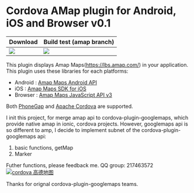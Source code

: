 # Cordova AMap plugin for Android, iOS and Browser v0.1

| Download | Build test (amap branch)|
|----------|---------------------------|
| [![](https://img.shields.io/npm/dm/cordova-plugin-googlemaps.svg)](https://npm-stat.com/charts.html?package=cordova-plugin-googlemaps) |[![](https://travis-ci.org/mapsplugin/cordova-plugin-googlemaps.svg?branch=multiple_maps)](https://travis-ci.org/mapsplugin/cordova-plugin-googlemaps/branches) |

  This plugin displays Amap Maps(https://lbs.amap.com/) in your application.
  This plugin uses these libraries for each platforms:

  - Android : [Amap Maps Android API](https://lbs.amap.com/api/android-sdk/summary/)
  - iOS : [Amap Maps SDK for iOS](https://lbs.amap.com/api/ios-sdk/summary/)
  - Browser : [Amap Maps JavaScript API v3](https://lbs.amap.com/api/webservice/summary/)

  Both [PhoneGap](http://phonegap.com/) and [Apache Cordova](http://cordova.apache.org/) are supported.

  I init this project, for merge amap api to cordova-plugin-googlemaps, which provide native amap in ionic, cordova projects. However, googlemaps api is so different to amp, I decide to implement subnet of the cordova-plugin-googlemaps api:
  1) basic functions, getMap
  2) Marker

  
  
  Futher functions, please feedback me. 
  QQ group: 217463572 
  <a target="_blank" href="https://qm.qq.com/cgi-bin/qm/qr?k=Hn_L9Lfs25GKMk3OixAo2n_o_fKbWm8J&jump_from=webapi"><img border="0" src="//pub.idqqimg.com/wpa/images/group.png" alt="cordova 高德地图" title="cordova 高德地图"></a>
  
  Thanks for orignal cordova-plugin-googlemaps teams.

